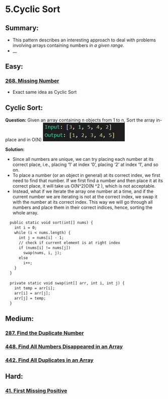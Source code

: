 # 5.Cyclic Sort

## Summary:

* This pattern describes an interesting approach to deal with problems involving arrays containing numbers _in a given range._
* \_\_

## Easy:

### [268. Missing Number](https://leetcode.com/problems/missing-number/)

* Exact same idea as Cyclic Sort

## Cyclic Sort:

**Question:** Given an array containing n objects from 1 to n, Sort the array in-place and in O\(N\) ![](../.gitbook/assets/image%20%2812%29.png) 

**Solution:**

* Since all numbers are unique, we can try placing each number at its correct place, i.e., placing ‘1’ at index ‘0’, placing ‘2’ at index ‘1’, and so on.
* To place a number \(or an object in general\) at its correct index, we first need to find that number. If we first find a number and then place it at its correct place, it will take us O\(N^2\)O\(N
  ^2
  \), which is not acceptable.
* Instead, what if we iterate the array one number at a time, and if the current number we are iterating is not at the correct index, we swap it with the number at its correct index. This way we will go through all numbers and place them in their correct indices, hence, sorting the whole array.

```text
  public static void sort(int[] nums) {
    int i = 0;
    while (i < nums.length) {
      int j = nums[i] - 1;
      // check if current element is at right index
      if (nums[i] != nums[j])
        swap(nums, i, j);
      else
        i++;
    }
  }

  private static void swap(int[] arr, int i, int j) {
    int temp = arr[i];
    arr[i] = arr[j];
    arr[j] = temp;
  }
```

## Medium:

### [287. Find the Duplicate Number](https://leetcode.com/problems/find-the-duplicate-number/)

### [448. Find All Numbers Disappeared in an Array](https://leetcode.com/problems/find-all-numbers-disappeared-in-an-array/)

### [442. Find All Duplicates in an Array](https://leetcode.com/problems/find-all-duplicates-in-an-array/)

## Hard:

### [41. First Missing Positive](https://leetcode.com/problems/first-missing-positive/)

### 



